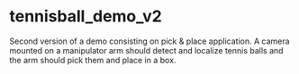 # tennisball_demo_v2
Second version of a demo consisting on pick &amp; place application. A camera mounted on a manipulator arm should detect and localize tennis balls and the arm should pick them and place in a box.
